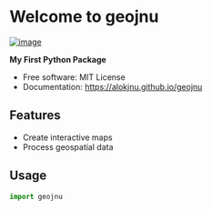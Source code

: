 # Welcome to geojnu


[![image](https://img.shields.io/pypi/v/geojnu.svg)](https://pypi.python.org/pypi/geojnu)


**My First Python Package**


-   Free software: MIT License
-   Documentation: <https://alokjnu.github.io/geojnu>


## Features

- Create interactive maps
- Process geospatial data

## Usage

```python
import geojnu
```